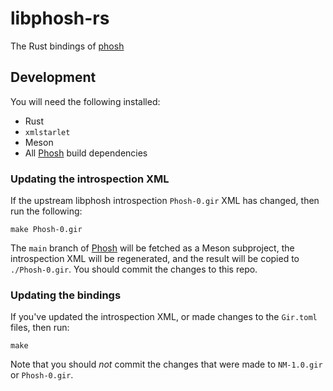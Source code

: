 # libphosh-rs

The Rust bindings of [phosh][phosh]

## Development

You will need the following installed:

 * Rust
 * `xmlstarlet`
 * Meson
 * All [Phosh][phosh-deps] build dependencies

### Updating the introspection XML

If the upstream libphosh introspection `Phosh-0.gir` XML has changed, then run the following:

```
make Phosh-0.gir
```

The `main` branch of [Phosh][phosh] will be fetched as a Meson subproject, the introspection XML will be regenerated, and the result will be copied to `./Phosh-0.gir`. You should commit the changes to this repo.

### Updating the bindings

If you've updated the introspection XML, or made changes to the `Gir.toml` files, then run:

```
make
```

Note that you should *not* commit the changes that were made to `NM-1.0.gir` or `Phosh-0.gir`.

[phosh]: https://gitlab.gnome.org/World/Phosh/phosh
[phosh-deps]: https://gitlab.gnome.org/World/Phosh/phosh#dependencies